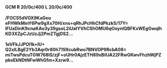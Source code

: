 #### GCM R 20/0c/400 L 20/0c/400
**/FOCS5dVOX9KaGeu**<br/>**eFHWkMmY6Pw9gXs70H/xns+qRhJPcHhCfdPkzkS/17Y=**<br/>**lFUaDinK9cnaKAo3y39gsoL2iUatYVhCShOMU6qOoynlQBFKxWEgGwqlhKD3XZpCJzUzJj2PmZTgjDS2...**<br/><br/>
**1eVFkJJPOl1k+IU+**<br/>**Q2xILBgE2Yb3Aqr0r80h71S9cubRwo7BNVOP9RcbA08=**<br/>**miTwsPdcuTGW768lS/zjF+oUHr0AjzETH89xBifJA22FRwGKwvFhzhWjPZpkoEkNDtNFwWhGfm+Xzrw9...**